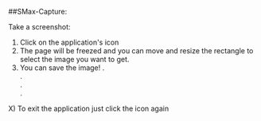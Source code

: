##SMax-Capture:

Take a screenshot:<br />
1) Click on the application's icon <br />
2) The page will be freezed and you can move and resize the rectangle to select the image you want to get. <br />
3) You can save the image!
.<br />
.<br />
.<br />
.<br />

X) To exit the application just click the icon again 
